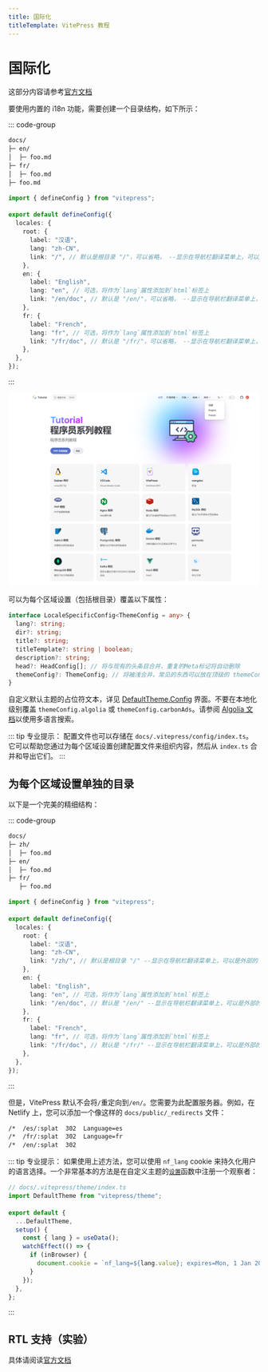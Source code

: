 ```yaml
---
title: 国际化
titleTemplate: VitePress 教程
---
```


# 国际化

这部分内容请参考[官方文档](https://vitepress.dev/guide/i18n)

要使用内置的 i18n 功能，需要创建一个目录结构，如下所示：

::: code-group

```txt [目录结构]
docs/
├─ en/
│  ├─ foo.md
├─ fr/
│  ├─ foo.md
├─ foo.md
```

```ts [配置]
import { defineConfig } from "vitepress";

export default defineConfig({
  locales: {
    root: {
      label: "汉语",
      lang: "zh-CN",
      link: "/", // 默认是根目录 "/"，可以省略， --显示在导航栏翻译菜单上，可以是外部的
    },
    en: {
      label: "English",
      lang: "en", // 可选，将作为`lang`属性添加到`html`标签上
      link: "/en/doc", // 默认是 "/en/"，可以省略， --显示在导航栏翻译菜单上，可以是外部的
    },
    fr: {
      label: "French",
      lang: "fr", // 可选，将作为`lang`属性添加到`html`标签上
      link: "/fr/doc", // 默认是 "/fr/"，可以省略， --显示在导航栏翻译菜单上，可以是外部的
    },
  },
});
```

:::

![多语言](/assets/vitepress/01.png)

可以为每个区域设置（包括根目录）覆盖以下属性：

```ts
interface LocaleSpecificConfig<ThemeConfig = any> {
  lang?: string;
  dir?: string;
  title?: string;
  titleTemplate?: string | boolean;
  description?: string;
  head?: HeadConfig[]; // 将与现有的头条目合并，重复的Meta标记将自动删除
  themeConfig?: ThemeConfig; // 将被浅合并，常见的东西可以放在顶级的 themeConfig 条目中
}
```

自定义默认主题的占位符文本，详见 [DefaultTheme.Config](https://github.com/vuejs/vitepress/blob/main/types/default-theme.d.ts) 界面。不要在本地化级别覆盖 `themeConfig.algolia` 或 `themeConfig.carbonAds`。请参阅 [Algolia 文档](https://vitepress.dev/reference/default-theme-search#i18n)以使用多语言搜索。

::: tip 专业提示：
配置文件也可以存储在 `docs/.vitepress/config/index.ts`。它可以帮助您通过为每个区域设置创建配置文件来组织内容，然后从 `index.ts` 合并和导出它们。
:::

## 为每个区域设置单独的目录

以下是一个完美的精细结构：

::: code-group

```txt [结构]
docs/
├─ zh/
│  ├─ foo.md
├─ en/
│  ├─ foo.md
├─ fr/
   ├─ foo.md
```

```ts [配置]
import { defineConfig } from "vitepress";

export default defineConfig({
  locales: {
    root: {
      label: "汉语",
      lang: "zh-CN",
      link: "/zh/", // 默认是根目录 "/" --显示在导航栏翻译菜单上，可以是外部的
    },
    en: {
      label: "English",
      lang: "en", // 可选，将作为`lang`属性添加到`html`标签上
      link: "/en/doc", // 默认是 "/en/" --显示在导航栏翻译菜单上，可以是外部的
    },
    fr: {
      label: "French",
      lang: "fr", // 可选，将作为`lang`属性添加到`html`标签上
      link: "/fr/doc", // 默认是 "/fr/" --显示在导航栏翻译菜单上，可以是外部的
    },
  },
});
```

:::

但是，VitePress 默认不会将`/`重定向到`/en/`。您需要为此配置服务器。例如，在 Netlify 上，您可以添加一个像这样的 `docs/public/_redirects` 文件：

```txt
/*  /es/:splat  302  Language=es
/*  /fr/:splat  302  Language=fr
/*  /en/:splat  302
```

::: tip 专业提示：
如果使用上述方法，您可以使用 `nf_lang` cookie 来持久化用户的语言选择。一个非常基本的方法是在自定义主题的[`设置`](https://vitepress.dev/guide/custom-theme#using-a-custom-theme)函数中注册一个观察者：

```ts
// docs/.vitepress/theme/index.ts
import DefaultTheme from "vitepress/theme";

export default {
  ...DefaultTheme,
  setup() {
    const { lang } = useData();
    watchEffect(() => {
      if (inBrowser) {
        document.cookie = `nf_lang=${lang.value}; expires=Mon, 1 Jan 2024 00:00:00 UTC; path=/`;
      }
    });
  },
};
```

:::

## RTL 支持（实验）

具体请阅读[官方文档](https://vitepress.dev/guide/i18n#rtl-support-experimental)
